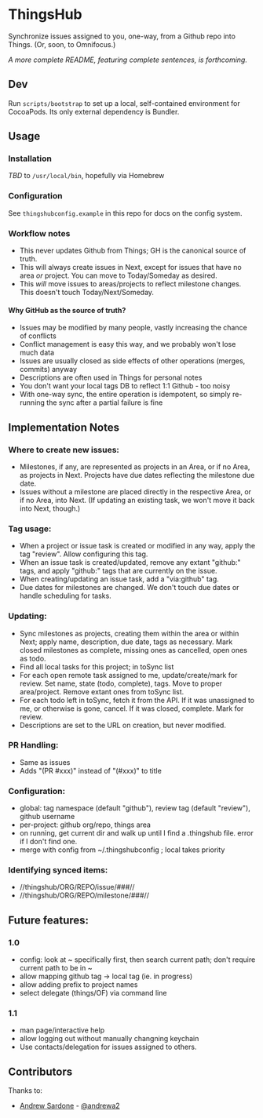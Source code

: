 # ThingsHub

Synchronize issues assigned to you, one-way, from a Github repo into Things. (Or, soon, to Omnifocus.)

*A more complete README, featuring complete sentences, is forthcoming.*

## Dev

Run `scripts/bootstrap` to set up a local, self-contained environment for CocoaPods. Its only external dependency is Bundler.

## Usage

### Installation

*TBD* to `/usr/local/bin`, hopefully via Homebrew

### Configuration

See `thingshubconfig.example` in this repo for docs on the config system.

### Workflow notes

* This never updates Github from Things; GH is the canonical source of truth.
* This will always create issues in Next, except for issues that have no area *or* project. You can move to Today/Someday as desired.
* This *will* move issues to areas/projects to reflect milestone changes. This doesn't touch Today/Next/Someday.

#### Why GitHub as the source of truth?

* Issues may be modified by many people, vastly increasing the chance of conflicts
* Conflict management is easy this way, and we probably won't lose much data
* Issues are usually closed as side effects of other operations (merges, commits) anyway
* Descriptions are often used in Things for personal notes
* You don't want your local tags DB to reflect 1:1 Github - too noisy
* With one-way sync, the entire operation is idempotent, so simply re-running the sync after a partial failure is fine

## Implementation Notes

### Where to create new issues:

* Milestones, if any, are represented as projects in an Area, or if no Area, as projects in Next. Projects have due dates reflecting the milestone due date.
* Issues without a milestone are placed directly in the respective Area, or if no Area, into Next. (If updating an existing task, we won't move it back into Next, though.)

### Tag usage:

* When a project or issue task is created or modified in any way, apply the tag "review". Allow configuring this tag.
* When an issue task is created/updated, remove any extant "github:" tags, and apply "github:" tags that are currently on the issue.
* When creating/updating an issue task, add a "via:github" tag.
* Due dates for milestones are changed. We don't touch due dates or handle scheduling for tasks.

### Updating:

* Sync milestones as projects, creating them within the area or within Next; apply name, description, due date, tags as necessary. Mark closed milestones as complete, missing ones as cancelled, open ones as todo.
* Find all local tasks for this project; in toSync list
* For each open remote task assigned to me, update/create/mark for review. Set name, state (todo, complete), tags. Move to proper area/project. Remove extant ones from toSync list.
* For each todo left in toSync, fetch it from the API. If it was unassigned to me, or otherwise is gone, cancel. If it was closed, complete. Mark for review.
* Descriptions are set to the URL on creation, but never modified.

### PR Handling:

* Same as issues
* Adds "(PR #xxx)" instead of "(#xxx)" to title

### Configuration:

* global: tag namespace (default "github"), review tag (default "review"), github username
* per-project: github org/repo, things area
* on running, get current dir and walk up until I find a .thingshub file. error if I don't find one.
* merge with config from ~/.thingshubconfig ; local takes priority

### Identifying synced items:

* //thingshub/ORG/REPO/issue/###//
* //thingshub/ORG/REPO/milestone/###//

## Future features:

### 1.0

* config: look at ~ specifically first, then search current path; don't require current path to be in ~
* allow mapping github tag -> local tag (ie. in progress)
* allow adding prefix to project names
* select delegate (things/OF) via command line

### 1.1

* man page/interactive help
* allow logging out without manually changning keychain
* Use contacts/delegation for issues assigned to others.

## Contributors

Thanks to:

* [Andrew Sardone](https://github.com/andrewsardone/) - [@andrewa2](https://twitter.com/andrewa2)

